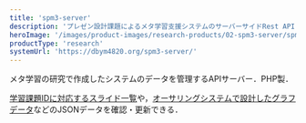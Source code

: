 ```yaml
---
title: 'spm3-server'
description: 'プレゼン設計課題によるメタ学習支援システムのサーバーサイドRest API'
heroImage: '/images/product-images/research-products/02-spm3-server/spm3-server.png'
productType: 'research'
systemUrl: 'https://dbym4820.org/spm3-server/'
---
```


メタ学習の研究で作成したシステムのデータを管理するAPIサーバー．PHP製．

[学習課題IDに対応するスライド一覧](https://dbym4820.org/spm3-server/slide/1)や，[オーサリングシステムで設計したグラフデータ](https://dbym4820.org/spm3-server/authoring_graph/1/1)などのJSONデータを確認・更新できる．